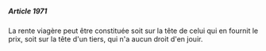 ##### Article 1971

La rente viagère peut être constituée soit sur la tête de celui qui en fournit le prix, soit sur la tête d'un tiers, qui n'a aucun droit d'en jouir.

